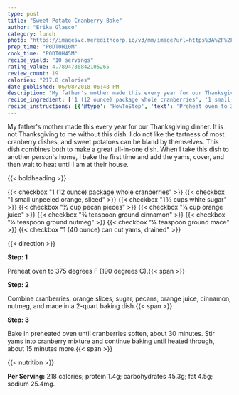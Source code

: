 ```yaml
---
type: post
title: "Sweet Potato Cranberry Bake"
author: "Erika Glasco"
category: lunch
photo: "https://imagesvc.meredithcorp.io/v3/mm/image?url=https%3A%2F%2Fimages.media-allrecipes.com%2Fuserphotos%2F3030076.jpg"
prep_time: "P0DT0H10M"
cook_time: "P0DT0H45M"
recipe_yield: "10 servings"
rating_value: 4.7894736842105265
review_count: 19
calories: "217.8 calories"
date_published: 06/08/2018 06:48 PM
description: "My father's mother made this every year for our Thanksgiving dinner. It is not Thanksgiving to me without this dish. I do not like the tartness of most cranberry dishes, and sweet potatoes can be bland by themselves. This dish combines both to make a great all-in-one dish. When I take this dish to another person's home, I bake the first time and add the yams, cover, and then wait to heat until I am at their house."
recipe_ingredient: ['1 (12 ounce) package whole cranberries', '1 small unpeeled orange, sliced', '1\u2009⅓ cups white sugar', '½ cup pecan pieces', '¼ cup orange juice', '¾ teaspoon ground cinnamon', '¼ teaspoon ground nutmeg', '⅛ teaspoon ground mace', '1 (40 ounce) can cut yams, drained']
recipe_instructions: [{'@type': 'HowToStep', 'text': 'Preheat oven to 375 degrees F (190 degrees C).\n'}, {'@type': 'HowToStep', 'text': 'Combine cranberries, orange slices, sugar, pecans, orange juice, cinnamon, nutmeg, and mace in a 2-quart baking dish.\n'}, {'@type': 'HowToStep', 'text': 'Bake in preheated oven until cranberries soften, about 30 minutes. Stir yams into cranberry mixture and continue baking until heated through, about 15 minutes more.\n'}]
---
```


My father's mother made this every year for our Thanksgiving dinner. It is not Thanksgiving to me without this dish. I do not like the tartness of most cranberry dishes, and sweet potatoes can be bland by themselves. This dish combines both to make a great all-in-one dish. When I take this dish to another person's home, I bake the first time and add the yams, cover, and then wait to heat until I am at their house. 

{{< boldheading >}}

{{< checkbox "1 (12 ounce) package whole cranberries" >}}
{{< checkbox "1 small unpeeled orange, sliced" >}}
{{< checkbox "1 ⅓ cups white sugar" >}}
{{< checkbox "½ cup pecan pieces" >}}
{{< checkbox "¼ cup orange juice" >}}
{{< checkbox "¾ teaspoon ground cinnamon" >}}
{{< checkbox "¼ teaspoon ground nutmeg" >}}
{{< checkbox "⅛ teaspoon ground mace" >}}
{{< checkbox "1 (40 ounce) can cut yams, drained" >}}


{{< direction >}}

**Step: 1**

Preheat oven to 375 degrees F (190 degrees C).{{< span >}}

**Step: 2**

Combine cranberries, orange slices, sugar, pecans, orange juice, cinnamon, nutmeg, and mace in a 2-quart baking dish.{{< span >}}

**Step: 3**

Bake in preheated oven until cranberries soften, about 30 minutes. Stir yams into cranberry mixture and continue baking until heated through, about 15 minutes more.{{< span >}}

{{< nutrition >}}

**Per Serving:** 218 calories; protein 1.4g; carbohydrates 45.3g; fat 4.5g; sodium 25.4mg.